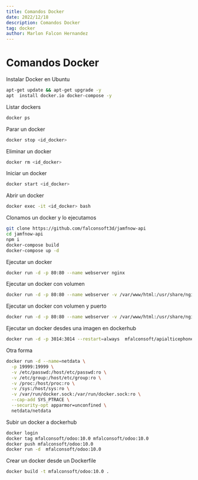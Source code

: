 ```yaml
---
title: Comandos Docker
date: 2022/12/18
description: Comandos Docker
tag: docker
author: Marlon Falcon Hernandez
---
```


# Comandos Docker

Instalar Docker en Ubuntu

```bash
apt-get update && apt-get upgrade -y
apt  install docker.io docker-compose -y
```

Listar dockers

```bash
docker ps
```

Parar un docker
```bash
docker stop <id_docker>
```

Eliminar un docker
```bash
docker rm <id_docker>
```

Iniciar un docker
```bash
docker start <id_docker>
```

Abrir un docker
```bash
docker exec -it <id_docker> bash
```

Clonamos un docker y lo ejecutamos
```bash
git clone https://github.com/falconsoft3d/jamfnow-api
cd jamfnow-api
npm i
docker-compose build
docker-compose up -d
```

Ejecutar un docker
```bash
docker run -d -p 80:80 --name webserver nginx
```

Ejecutar un docker con volumen
```bash
docker run -d -p 80:80 --name webserver -v /var/www/html:/usr/share/nginx/html nginx
```

Ejecutar un docker con volumen y puerto
```bash
docker run -d -p 80:80 --name webserver -v /var/www/html:/usr/share/nginx/html nginx
```

Ejecutar un docker desdes una imagen en dockerhub
```bash
docker run -d -p 3014:3014 --restart=always  mfalconsoft/apialticephone
```

Otra forma
```bash
docker run -d --name=netdata \
  -p 19999:19999 \
  -v /etc/passwd:/host/etc/passwd:ro \
  -v /etc/group:/host/etc/group:ro \
  -v /proc:/host/proc:ro \
  -v /sys:/host/sys:ro \
  -v /var/run/docker.sock:/var/run/docker.sock:ro \
  --cap-add SYS_PTRACE \
  --security-opt apparmor=unconfined \
  netdata/netdata
```

Subir un docker a dockerhub
```bash
docker login
docker tag mfalconsoft/odoo:10.0 mfalconsoft/odoo:10.0
docker push mfalconsoft/odoo:10.0
docker run -d  mfalconsoft/odoo:10.0
```

Crear un docker desde un Dockerfile
```bash
docker build -t mfalconsoft/odoo:10.0 .
```
